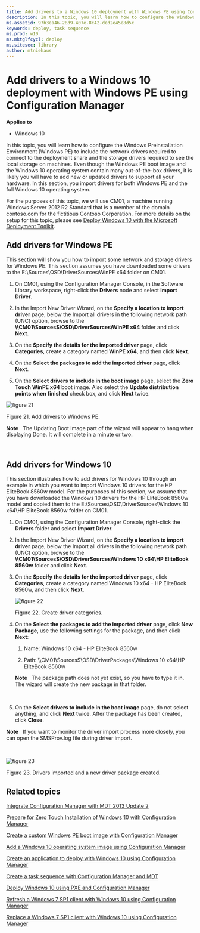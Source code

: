 ```yaml
---
title: Add drivers to a Windows 10 deployment with Windows PE using Configuration Manager (Windows 10)
description: In this topic, you will learn how to configure the Windows Preinstallation Environment (Windows PE) to include the network drivers required to connect to the deployment share and the storage drivers required to see the local storage on machines.
ms.assetid: 97b3ea46-28d9-407e-8c42-ded2e45e8d5c
keywords: deploy, task sequence
ms.prod: w10
ms.mktglfcycl: deploy
ms.sitesec: library
author: mtniehaus
---
```


# Add drivers to a Windows 10 deployment with Windows PE using Configuration Manager


**Applies to**

-   Windows 10

In this topic, you will learn how to configure the Windows Preinstallation Environment (Windows PE) to include the network drivers required to connect to the deployment share and the storage drivers required to see the local storage on machines. Even though the Windows PE boot image and the Windows 10 operating system contain many out-of-the-box drivers, it is likely you will have to add new or updated drivers to support all your hardware. In this section, you import drivers for both Windows PE and the full Windows 10 operating system.

For the purposes of this topic, we will use CM01, a machine running Windows Server 2012 R2 Standard that is a member of the domain contoso.com for the fictitious Contoso Corporation. For more details on the setup for this topic, please see [Deploy Windows 10 with the Microsoft Deployment Toolkit](deploy-windows-10-with-the-microsoft-deployment-toolkit.md).

## <a href="" id="sec01"></a>Add drivers for Windows PE


This section will show you how to import some network and storage drivers for Windows PE. This section assumes you have downloaded some drivers to the E:\\Sources\\OSD\\DriverSources\\WinPE x64 folder on CM01.

1.  On CM01, using the Configuration Manager Console, in the Software Library workspace, right-click the **Drivers** node and select **Import Driver**.

2.  In the Import New Driver Wizard, on the **Specify a location to import driver** page, below the Import all drivers in the following network path (UNC) option, browse to the **\\\\CM01\\Sources$\\OSD\\DriverSources\\WinPE x64** folder and click **Next**.

3.  On the **Specify the details for the imported driver** page, click **Categories**, create a category named **WinPE x64**, and then click **Next**.

4.  On the **Select the packages to add the imported driver** page, click **Next**.

5.  On the **Select drivers to include in the boot image** page, select the **Zero Touch WinPE x64** boot image. Also select the **Update distribution points when finished** check box, and click **Next** twice.

![figure 21](images/fig21-add-drivers.png)

Figure 21. Add drivers to Windows PE.

**Note**  
The Updating Boot Image part of the wizard will appear to hang when displaying Done. It will complete in a minute or two.

 

## <a href="" id="sec02"></a>Add drivers for Windows 10


This section illustrates how to add drivers for Windows 10 through an example in which you want to import Windows 10 drivers for the HP EliteBook 8560w model. For the purposes of this section, we assume that you have downloaded the Windows 10 drivers for the HP EliteBook 8560w model and copied them to the E:\\Sources\\OSD\\DriverSources\\Windows 10 x64\\HP EliteBook 8560w folder on CM01.

1.  On CM01, using the Configuration Manager Console, right-click the **Drivers** folder and select **Import Driver**.

2.  In the Import New Driver Wizard, on the **Specify a location to import driver** page, below the Import all drivers in the following network path (UNC) option, browse to the **\\\\CM01\\Sources$\\OSD\\DriverSources\\Windows 10 x64\\HP EliteBook 8560w** folder and click **Next**.

3.  On the **Specify the details for the imported driver** page, click **Categories**, create a category named Windows 10 x64 - HP EliteBook 8560w, and then click **Next**.

    ![figure 22](images/fig22-createcategories.png)

    Figure 22. Create driver categories.

4.  On the **Select the packages to add the imported driver** page, click **New Package**, use the following settings for the package, and then click **Next**:

    1.  Name: Windows 10 x64 - HP EliteBook 8560w

    2.  Path: \\\\CM01\\Sources$\\OSD\\DriverPackages\\Windows 10 x64\\HP EliteBook 8560w

    **Note**  
    The package path does not yet exist, so you have to type it in. The wizard will create the new package in that folder.

     

5.  On the **Select drivers to include in the boot image** page, do not select anything, and click **Next** twice. After the package has been created, click **Close**.

**Note**  
If you want to monitor the driver import process more closely, you can open the SMSProv.log file during driver import.

 

![figure 23](images/mdt-06-fig26.png)

Figure 23. Drivers imported and a new driver package created.

## Related topics


[Integrate Configuration Manager with MDT 2013 Update 2](integrate-configuration-manager-with-mdt-2013.md)

[Prepare for Zero Touch Installation of Windows 10 with Configuration Manager](prepare-for-zero-touch-installation-of-windows-10-with-configuration-manager.md)

[Create a custom Windows PE boot image with Configuration Manager](create-a-custom-windows-pe-boot-image-with-configuration-manager.md)

[Add a Windows 10 operating system image using Configuration Manager](add-a-windows-10-operating-system-image-using-configuration-manager.md)

[Create an application to deploy with Windows 10 using Configuration Manager](create-an-application-to-deploy-with-windows-10-using-configuration-manager.md)

[Create a task sequence with Configuration Manager and MDT](create-a-task-sequence-with-configuration-manager-and-mdt.md)

[Deploy Windows 10 using PXE and Configuration Manager](deploy-windows-10-using-pxe-and-configuration-manager.md)

[Refresh a Windows 7 SP1 client with Windows 10 using Configuration Manager](refresh-a-windows-7-client-with-windows-10-using-configuration-manager.md)

[Replace a Windows 7 SP1 client with Windows 10 using Configuration Manager](replace-a-windows-7-client-with-windows-10-using-configuration-manager.md)

 

 





